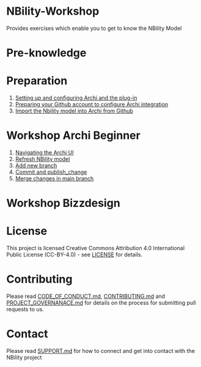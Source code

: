# NBility-Workshop
Provides exercises which enable you to get to know the NBility Model

# Pre-knowledge

# Preparation

1. [Setting up and configuring Archi and the plug-in](https://github.com/NBility-Model/NBility-Workshop/blob/main/Preparation/Preparation_1_Download_and_install_the_coArchi_plug-in.md)
2. [Preparing your Github account to configure Archi integration](https://github.com/NBility-Model/NBility-Workshop/blob/main/Preparation/Preparation_2_Preparing-your_Github_account_to_configure_Archi_integration.md)
3. [Import the Nbility model into Archi from Github](https://github.com/NBility-Model/NBility-Workshop/blob/main/Preparation/Preparation_3_Import_the_model_into_Archi_from_Github.md)

# Workshop Archi Beginner

1. [Navigating the Archi UI](https://github.com/NBility-Model/NBility-Workshop/blob/main/Workshop-Archi-beginner/Workshop_1_Navigating_the_UI.md)
2. [Refresh NBility model](https://github.com/NBility-Model/NBility-Workshop/blob/main/Workshop-Archi-beginner/Workshop_2_Refresh_model.md)
3. [Add new branch](https://github.com/NBility-Model/NBility-Workshop/blob/main/Workshop-Archi-beginner/Workshop_3_Add_new_branch.md)
4. [Commit and publish_change](https://github.com/NBility-Model/NBility-Workshop/blob/main/Workshop-Archi-beginner/Workshop_4_Commit_and_publish_change.md)
5. [Merge changes in main branch](https://github.com/NBility-Model/NBility-Workshop/blob/main/Workshop-Archi-beginner/Workshop_5_Merge_change.md)

# Workshop Bizzdesign

# License
This project is licensed Creative Commons Attribution 4.0 International Public License (CC-BY-4.0) - see [LICENSE](LICENSE) for details.

# Contributing
Please read [CODE_OF_CONDUCT.md](CODE_OF_CONDUCT.md), [CONTRIBUTING.md](CONTRIBUTING.md) and [PROJECT_GOVERNANACE.md](PROJECT_GOVERNANCE.md) for details on the process for submitting pull requests to us.

# Contact
Please read [SUPPORT.md](SUPPORT.md) for how to connect and get into contact with the NBility project

